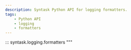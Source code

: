 ```yaml
---
description: Syntask Python API for logging formatters.
tags:
    - Python API
    - logging
    - formatters
---
```


::: syntask.logging.formatters
"""
